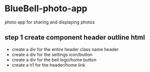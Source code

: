 # BlueBell-photo-app
photo app for sharing and displaying photos

## step 1 create component header outline html
* create a div for the entire header class name header
* create a div for the settings icon/button
* create a div for the bell logo/home button
* create a h1 for the header/home link 